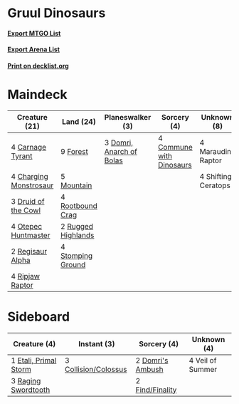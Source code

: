 # Gruul Dinosaurs

#### [Export MTGO List](../collection/Gruul%20Dinosaurs/Gruul%20Dinosaurs.txt)
#### [Export Arena List](../collection/Gruul%20Dinosaurs/Gruul%20Dinosaurs_arena.txt)
#### [Print on decklist.org](http://decklist.org/?deckmain=4%09Carnage%20Tyrant%0A4%09Charging%20Monstrosaur%0A4%09Commune%20with%20Dinosaurs%0A3%09Domri,%20Anarch%20of%20Bolas%0A3%09Druid%20of%20the%20Cowl%0A9%09Forest%0A4%09Marauding%20Raptor%0A5%09Mountain%0A4%09Otepec%20Huntmaster%0A2%09Regisaur%20Alpha%0A4%09Ripjaw%20Raptor%0A4%09Rootbound%20Crag%0A2%09Rugged%20Highlands%0A4%09Shifting%20Ceratops%0A4%09Stomping%20Ground&deckside=3%09Collision/Colossus%0A2%09Domri's%20Ambush%0A1%09Etali,%20Primal%20Storm%0A2%09Find/Finality%0A3%09Raging%20Swordtooth%0A4%09Veil%20of%20Summer)
# Maindeck

|                                          Creature (21)                                          |                                          Land (24)                                          |                                         Planeswalker (3)                                          |                                            Sorcery (4)                                            |    Unknown (8)    |
|-------------------------------------------------------------------------------------------------|---------------------------------------------------------------------------------------------|---------------------------------------------------------------------------------------------------|---------------------------------------------------------------------------------------------------|-------------------|
|4 [Carnage Tyrant](http://gatherer.wizards.com/Pages/Card/Details.aspx?multiverseid=435334)      |9 [Forest](http://gatherer.wizards.com/Pages/Card/Details.aspx?multiverseid=439860)          |3 [Domri, Anarch of Bolas](http://gatherer.wizards.com/Pages/Card/Details.aspx?multiverseid=461118)|4 [Commune with Dinosaurs](http://gatherer.wizards.com/Pages/Card/Details.aspx?multiverseid=435336)|4 Marauding Raptor |
|4 [Charging Monstrosaur](http://gatherer.wizards.com/Pages/Card/Details.aspx?multiverseid=435292)|5 [Mountain](http://gatherer.wizards.com/Pages/Card/Details.aspx?multiverseid=439859)        |                                                                                                   |                                                                                                   |4 Shifting Ceratops|
|3 [Druid of the Cowl](http://gatherer.wizards.com/Pages/Card/Details.aspx?multiverseid=423773)   |4 [Rootbound Crag](http://gatherer.wizards.com/Pages/Card/Details.aspx?multiverseid=420934)  |                                                                                                   |                                                                                                   |                   |
|4 [Otepec Huntmaster](http://gatherer.wizards.com/Pages/Card/Details.aspx?multiverseid=435307)   |2 [Rugged Highlands](http://gatherer.wizards.com/Pages/Card/Details.aspx?multiverseid=420935)|                                                                                                   |                                                                                                   |                   |
|2 [Regisaur Alpha](http://gatherer.wizards.com/Pages/Card/Details.aspx?multiverseid=435383)      |4 [Stomping Ground](http://gatherer.wizards.com/Pages/Card/Details.aspx?multiverseid=405110) |                                                                                                   |                                                                                                   |                   |
|4 [Ripjaw Raptor](http://gatherer.wizards.com/Pages/Card/Details.aspx?multiverseid=435359)       |                                                                                             |                                                                                                   |                                                                                                   |                   |


# Sideboard

|                                          Creature (4)                                          |                                          Instant (3)                                          |                                        Sorcery (4)                                        |  Unknown (4)   |
|------------------------------------------------------------------------------------------------|-----------------------------------------------------------------------------------------------|-------------------------------------------------------------------------------------------|----------------|
|1 [Etali, Primal Storm](http://gatherer.wizards.com/Pages/Card/Details.aspx?multiverseid=439757)|3 [Collision/Colossus](http://gatherer.wizards.com/Pages/Card/Details.aspx?multiverseid=457367)|2 [Domri's Ambush](http://gatherer.wizards.com/Pages/Card/Details.aspx?multiverseid=461119)|4 Veil of Summer|
|3 [Raging Swordtooth](http://gatherer.wizards.com/Pages/Card/Details.aspx?multiverseid=435382)  |                                                                                               |2 [Find/Finality](http://gatherer.wizards.com/Pages/Card/Details.aspx?multiverseid=452975) |                |


